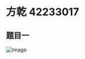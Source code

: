 # 方乾 42233017

## 题目一

![image](https://github.com/user-attachments/assets/43edff7a-4292-401c-80db-4a6a2f0bddfe)

```sql

```
